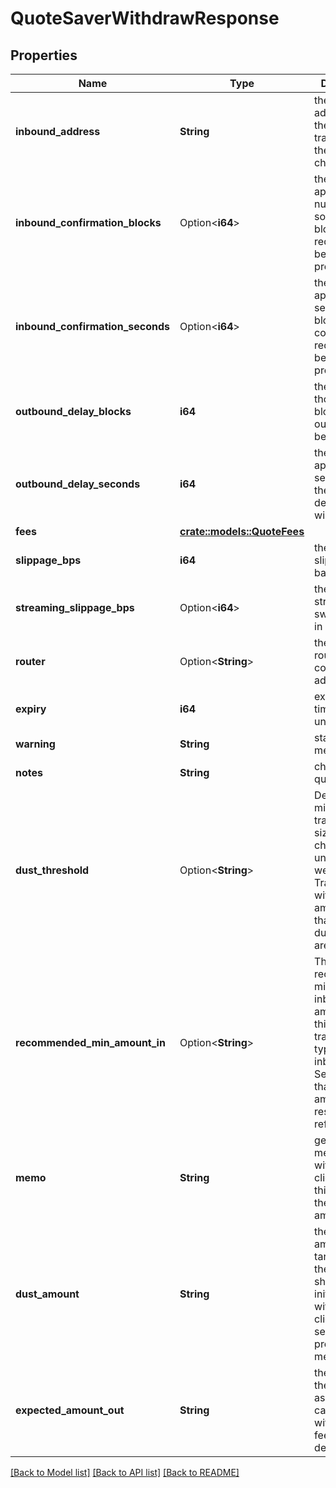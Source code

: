 # QuoteSaverWithdrawResponse

## Properties

Name | Type | Description | Notes
------------ | ------------- | ------------- | -------------
**inbound_address** | **String** | the inbound address for the transaction on the source chain | 
**inbound_confirmation_blocks** | Option<**i64**> | the approximate number of source chain blocks required before processing | [optional]
**inbound_confirmation_seconds** | Option<**i64**> | the approximate seconds for block confirmations required before processing | [optional]
**outbound_delay_blocks** | **i64** | the number of thorchain blocks the outbound will be delayed | 
**outbound_delay_seconds** | **i64** | the approximate seconds for the outbound delay before it will be sent | 
**fees** | [**crate::models::QuoteFees**](QuoteFees.md) |  | 
**slippage_bps** | **i64** | the total swap slippage in basis points | 
**streaming_slippage_bps** | Option<**i64**> | the total streaming swap slippage in basis points | [optional]
**router** | Option<**String**> | the EVM chain router contract address | [optional]
**expiry** | **i64** | expiration timestamp in unix seconds | 
**warning** | **String** | static warning message | 
**notes** | **String** | chain specific quote notes | 
**dust_threshold** | Option<**String**> | Defines the minimum transaction size for the chain in base units (sats, wei, uatom). Transctions with asset amounts lower than the dust_threshold are ignored. | [optional]
**recommended_min_amount_in** | Option<**String**> | The recommended minimum inbound amount for this transaction type & inbound asset. Sending less than this amount could result in failed refunds. | [optional]
**memo** | **String** | generated memo for the withdraw, the client can use this OR send the dust amount | 
**dust_amount** | **String** | the dust amount of the target asset the user should send to initialize the withdraw, the client can send this OR provide the memo | 
**expected_amount_out** | **String** | the amount of the target asset the user can expect to withdraw after fees in 1e8 decimals | 

[[Back to Model list]](../README.md#documentation-for-models) [[Back to API list]](../README.md#documentation-for-api-endpoints) [[Back to README]](../README.md)


